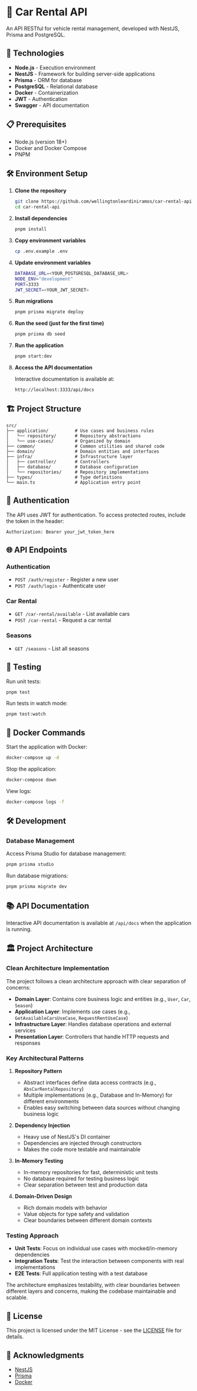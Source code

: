 # 🚗 Car Rental API

An API RESTful for vehicle rental management, developed with NestJS, Prisma and PostgreSQL.

## 🚀 Technologies

- **Node.js** - Execution environment
- **NestJS** - Framework for building server-side applications
- **Prisma** - ORM for database
- **PostgreSQL** - Relational database
- **Docker** - Containerization
- **JWT** - Authentication
- **Swagger** - API documentation

## 📋 Prerequisites

- Node.js (version 18+)
- Docker and Docker Compose
- PNPM

## 🛠️ Environment Setup

1. **Clone the repository**

   ```bash
   git clone https://github.com/wellingtonleardiniramos/car-rental-api.git
   cd car-rental-api
   ```

2. **Install dependencies**

   ```bash
   pnpm install
   ```

3. **Copy environment variables**

   ```bash
   cp .env.example .env
   ```

4. **Update environment variables**

   ```bash
   DATABASE_URL=<YOUR_POSTGRESQL_DATABASE_URL>
   NODE_ENV="development"
   PORT=3333
   JWT_SECRET=<YOUR_JWT_SECRET>
   ```

5. **Run migrations**

   ```bash
   pnpm prisma migrate deploy
   ```

6. **Run the seed (just for the first time)**

   ```bash
   pnpm prisma db seed
   ```

7. **Run the application**

   ```bash
   pnpm start:dev
   ```

8. **Access the API documentation**

   Interactive documentation is available at:

   ```bash
   http://localhost:3333/api/docs
   ```

## 🏗️ Project Structure

```text
src/
├── application/          # Use cases and business rules
│   └── repository/       # Repository abstractions
│   └── use-cases/        # Organized by domain
├── common/               # Common utilities and shared code
├── domain/               # Domain entities and interfaces
├── infra/                # Infrastructure layer
│   ├── controller/       # Controllers
│   ├── database/         # Database configuration
│   └── repositories/     # Repository implementations
├── types/                # Type definitions
└── main.ts               # Application entry point
```

## 🔐 Authentication

The API uses JWT for authentication. To access protected routes, include the token in the header:

```http
Authorization: Bearer your_jwt_token_here
```

## 🌐 API Endpoints

### Authentication

- `POST /auth/register` - Register a new user
- `POST /auth/login` - Authenticate user

### Car Rental

- `GET /car-rental/available` - List available cars
- `POST /car-rental` - Request a car rental

### Seasons

- `GET /seasons` - List all seasons

## 🧪 Testing

Run unit tests:

```bash
pnpm test
```

Run tests in watch mode:

```bash
pnpm test:watch
```

## 🐳 Docker Commands

Start the application with Docker:

```bash
docker-compose up -d
```

Stop the application:

```bash
docker-compose down
```

View logs:

```bash
docker-compose logs -f
```

## 🛠️ Development

### Database Management

Access Prisma Studio for database management:

```bash
pnpm prisma studio
```

Run database migrations:

```bash
pnpm prisma migrate dev
```

## 📚 API Documentation

Interactive API documentation is available at `/api/docs` when the application is running.

## 🏛️ Project Architecture

### Clean Architecture Implementation

The project follows a clean architecture approach with clear separation of concerns:

- **Domain Layer**: Contains core business logic and entities (e.g., `User`, `Car`, `Season`)
- **Application Layer**: Implements use cases (e.g., `GetAvailableCarsUseCase`, `RequestRentUseCase`)
- **Infrastructure Layer**: Handles database operations and external services
- **Presentation Layer**: Controllers that handle HTTP requests and responses

### Key Architectural Patterns

1. **Repository Pattern**

   - Abstract interfaces define data access contracts (e.g., `AbsCarRentalRepository`)
   - Multiple implementations (e.g., Database and In-Memory) for different environments
   - Enables easy switching between data sources without changing business logic

2. **Dependency Injection**

   - Heavy use of NestJS's DI container
   - Dependencies are injected through constructors
   - Makes the code more testable and maintainable

3. **In-Memory Testing**

   - In-memory repositories for fast, deterministic unit tests
   - No database required for testing business logic
   - Clear separation between test and production data

4. **Domain-Driven Design**
   - Rich domain models with behavior
   - Value objects for type safety and validation
   - Clear boundaries between different domain contexts

### Testing Approach

- **Unit Tests**: Focus on individual use cases with mocked/in-memory dependencies
- **Integration Tests**: Test the interaction between components with real implementations
- **E2E Tests**: Full application testing with a test database

The architecture emphasizes testability, with clear boundaries between different layers and concerns, making the codebase maintainable and scalable.

## 📝 License

This project is licensed under the MIT License - see the [LICENSE](LICENSE) file for details.

## 🙏 Acknowledgments

- [NestJS](https://nestjs.com/)
- [Prisma](https://www.prisma.io/)
- [Docker](https://www.docker.com/)
